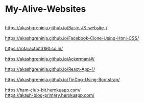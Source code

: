 # My-Alive-Websites

<br>https://akashgreninja.github.io/Basic-JS-website-/</br>
<br>https://akashgreninja.github.io/Facebook-Clone-Using-Html-CSS/</br>
<br>https://rotaractbit3190.co.in/</br>
<br>https://akashgreninja.github.io/Ackerman/#/</br>
<br>https://akashgreninja.github.io/React-App-1/</br>
<br>https://akashgreninja.github.io/TinDog-Using-Bootstrap/</br>
<br>https://ham-club-bit.herokuapp.com/</br>
https://akash-blog-primary.herokuapp.com/

